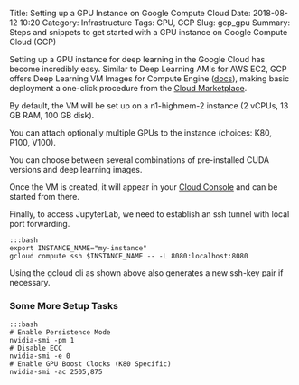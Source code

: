 Title: Setting up a GPU Instance on Google Compute Cloud
Date: 2018-08-12 10:20
Category: Infrastructure
Tags: GPU, GCP
Slug: gcp_gpu
Summary: Steps and snippets to get started with a GPU instance on Google Compute Cloud (GCP)

Setting up a GPU instance for deep learning in the Google Cloud has become incredibly easy.
Similar to Deep Learning AMIs for AWS EC2, GCP offers Deep Learning VM Images for Compute Engine ([docs](https://cloud.google.com/deep-learning-vm/docs/)), making basic deployment a one-click procedure from the [Cloud Marketplace](https://console.cloud.google.com/marketplace/details/click-to-deploy-images/deeplearning).

By default, the VM will be set up on a n1-highmem-2 instance (2 vCPUs, 13 GB RAM, 100 GB disk).

You can attach optionally multiple GPUs to the instance (choices: K80, P100, V100).

You can choose between several combinations of pre-installed CUDA versions and deep learning images.

Once the VM is created, it will appear in your [Cloud Console](https://console.cloud.google.com/compute/instances) and can be started from there.

Finally, to access JupyterLab, we need to establish an ssh tunnel with local port forwarding. 

    :::bash
    export INSTANCE_NAME="my-instance"
    gcloud compute ssh $INSTANCE_NAME -- -L 8080:localhost:8080

Using the gcloud cli as shown above also generates a new ssh-key pair if necessary.

### Some More Setup Tasks

    :::bash
    # Enable Persistence Mode
    nvidia-smi -pm 1
    # Disable ECC
    nvidia-smi -e 0
    # Enable GPU Boost Clocks (K80 Specific)
    nvidia-smi -ac 2505,875

